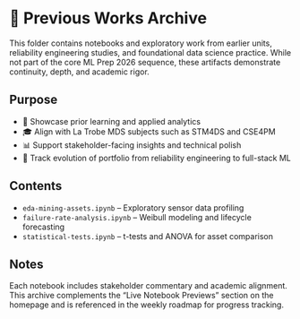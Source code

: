 # 📂 Previous Works Archive

This folder contains notebooks and exploratory work from earlier units, reliability engineering studies, and foundational data science practice. While not part of the core ML Prep 2026 sequence, these artifacts demonstrate continuity, depth, and academic rigor.

## Purpose

- 🧠 Showcase prior learning and applied analytics
- 🎓 Align with La Trobe MDS subjects such as STM4DS and CSE4PM
- 📊 Support stakeholder-facing insights and technical polish
- 🧭 Track evolution of portfolio from reliability engineering to full-stack ML

## Contents

- `eda-mining-assets.ipynb` – Exploratory sensor data profiling
- `failure-rate-analysis.ipynb` – Weibull modeling and lifecycle forecasting
- `statistical-tests.ipynb` – t-tests and ANOVA for asset comparison

## Notes

Each notebook includes stakeholder commentary and academic alignment. This archive complements the “Live Notebook Previews” section on the homepage and is referenced in the weekly roadmap for progress tracking.
